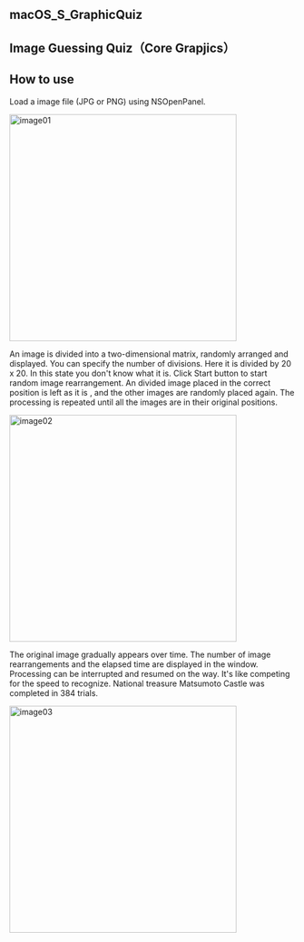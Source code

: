 ## macOS_S_GraphicQuiz
## Image Guessing Quiz（Core Grapjics）
## How to use
Load a image file (JPG or PNG) using NSOpenPanel.

<img src="http://mikomokaru.sakura.ne.jp/data/42/image01.png" alt="image01" title="image01" width="400">

An image is divided into a two-dimensional matrix, randomly arranged and displayed. You can specify the number of divisions. Here it is divided by 20 x 20. In this state you don't know what it is.
Click Start button to start random image rearrangement. An divided image placed in the correct position is left as it is , and the other images are randomly placed again. The processing is repeated until all the images are in their original positions.

<img src="http://mikomokaru.sakura.ne.jp/data/42/image02.png" alt="image02" title="image02" width="400">


The original image gradually appears over time. The number of image rearrangements and the elapsed time are displayed in the window. Processing can be interrupted and resumed on the way.
It's like competing for the speed to recognize. National treasure Matsumoto Castle was completed in 384 trials.

<img src="http://mikomokaru.sakura.ne.jp/data/42/image03.png" alt="image03" title="image03" width="400">
